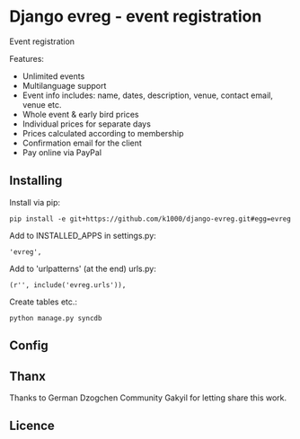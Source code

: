 Django evreg - event registration
=================================

Event registration

Features:
* Unlimited events
* Multilanguage support
* Event info includes: name, dates, description, venue, contact email, venue etc.
* Whole event & early bird prices
* Individual prices for separate days
* Prices calculated according to membership
* Confirmation email for the client
* Pay online via PayPal

Installing
----------
Install via pip:

    pip install -e git+https://github.com/k1000/django-evreg.git#egg=evreg

Add to INSTALLED_APPS in settings.py:
    
    'evreg',

Add to 'urlpatterns' (at the end) urls.py:
    
    (r'', include('evreg.urls')),
    
Create tables etc.:

    python manage.py syncdb

Config
------

Thanx
-----
Thanks to German Dzogchen Community Gakyil for letting share this work.


Licence
-------
